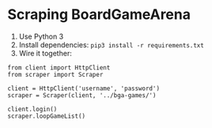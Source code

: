Scraping BoardGameArena
=======================

1. Use Python 3
2. Install dependencies: `pip3 install -r requirements.txt`
3. Wire it together:

```
from client import HttpClient
from scraper import Scraper

client = HttpClient('username', 'password')
scraper = Scraper(client, '../bga-games/')

client.login()
scraper.loopGameList()
```

